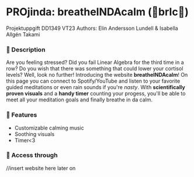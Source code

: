 # PROjinda: breatheINDAcalm (🧱brIc🧱)
Projektuppgift DD1349 VT23
Authors: Elin Andersson Lundell & Isabella Allgén Takami

### 🍵 Description 
Are you feeling stressed? Did you fail Linear Algebra for the third time in a row? Do you wish that there was something that could lower your cortisol levels? Well, look no further! Introducing the website **breatheINDAcalm**! On this page you can connect to Spotify/YouTube and listen to your favorite guided meditations or even rain sounds if you're *nasty*. With **scientifically proven visuals** and a **handy timer** counting your progess, you'll be able to meet all your meditation goals and finally breathe in da calm.

### 💨 Features
- Customizable calming music 
- Soothing visuals
- Timer<3

### 🌊 Access through
//insert website here later on
